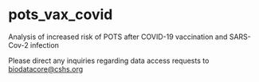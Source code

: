 # pots_vax_covid
Analysis of increased risk of POTS after COVID-19 vaccination and SARS-Cov-2 infection

Please direct any inquiries regarding data access requests to biodatacore@cshs.org
